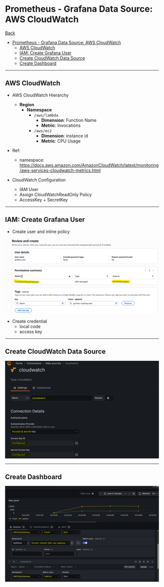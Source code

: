 # Prometheus - Grafana Data Source: AWS CloudWatch

[Back](../../index.md)

- [Prometheus - Grafana Data Source: AWS CloudWatch](#prometheus---grafana-data-source-aws-cloudwatch)
  - [AWS CloudWatch](#aws-cloudwatch)
  - [IAM: Create Grafana User](#iam-create-grafana-user)
  - [Create CloudWatch Data Source](#create-cloudwatch-data-source)
  - [Create Dashboard](#create-dashboard)

---

## AWS CloudWatch

- AWS CloudWatch Hierarchy

  - **Region**
    - **Namespace**
      - `/aws/lambda`
        - **Dimension**: Function Name
        - **Metric**: Invocations
      - `/aws/ec2`
        - **Dimension**: instance id
        - **Metric**: CPU Usage

- Ref:

  - namespace: https://docs.aws.amazon.com/AmazonCloudWatch/latest/monitoring/aws-services-cloudwatch-metrics.html

- CloudWatch Configuration
  - IAM User
  - Assign CloudWatchReadOnly Policy
  - AccessKey + SecretKey

---

## IAM: Create Grafana User

- Create user and inline policy

![pic](./pic/cloudwatch01.png)

- Create credential
  - local code
  - access key

---

## Create CloudWatch Data Source

![pic](./pic/cloudwatch02.png)

---

## Create Dashboard

![pic](./pic/cloudwatch03.png)

